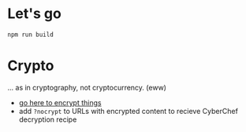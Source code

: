 # Let's go

```
npm run build
```

# Crypto
... as in cryptography, not cryptocurrency. (eww)

- [go here to encrypt things](https://gchq.github.io/CyberChef/#recipe=Register('salt:%20(.*)$',true,true,false)Register('iv:%20(.*)$',true,true,false)Register('passwd:%20(.*)$',true,true,false)Register('meta%20id:%20(.*)$',true,true,false)Register('%3D-%3D-%3D%5C%5Cn(%5B%5C%5Cs%5C%5CS%5D*)$',true,false,false)Find_/_Replace(%7B'option':'Regex','string':'.*'%7D,'',true,false,true,true)Derive_PBKDF2_key(%7B'option':'UTF8','string':'$R2'%7D,256,100000,'SHA256',%7B'option':'Base64','string':'$R0'%7D)Register('(%5B%5C%5Cs%5C%5CS%5D*)',true,false,false)Find_/_Replace(%7B'option':'Regex','string':'%5E.*$'%7D,'$R4',true,false,false,true)AES_Encrypt(%7B'option':'Hex','string':'$R5'%7D,%7B'option':'Base64','string':'$R1'%7D,'GCM','Raw','Hex',%7B'option':'Hex','string':''%7D)Find_/_Replace(%7B'option':'Regex','string':'%5E(%5Ba-f0-9%5D%2B)$%5C%5Cs*%5ETag:%20(%5B0-9a-f%5D%2B)'%7D,'%3Cmeta%20name%3D%22encryption-info%22%20id%3D%22$R3%22%20data-salt%3D%22$R0%22%20data-init%3D%22$R1%22%20data-hash%3D%22SHA-256%22%20data-tag%3D%22$2%22%20data-iterations%3D%22100000%22%3E%5C%5Cn%5C%5Cn$1',true,false,true,false)&input=R2VuZXJhdGUgc29tZSBjcnlwdG9ncmFwaGljYWxseS1zZWN1cmUgcmFuZG9tcyBmb3IgdGhlIFNhbHQgYW5kIElWLCB0aGVuIGRlY2lkZSBvbiBhIHBhc3N3b3JkCmFuZCBtZXRhIElELiBzYWx0IGFuZCBpdiBhcmUgYmFzZTY0J2QsICJtZXRhIGlkIiBpcyBhIEhUTUwtY29tcGF0aWJsZSBJRCwgYW5kIHBhc3N3ZCBpcyBhbnl0aGluZyB0aGF0IHdvcmtzCndpdGhpbiBhIEhUTUwgPGlucHV0PiBlbGVtZW50LgorLS0tIHNpemUgKGJ5dGVzKQp2CjMyICBzYWx0OiAKMTIgICAgaXY6IAogIHBhc3N3ZDogY2hvb3NlIHNvbWV0aGluZyBzZWN1cmUhIG9yIGljb25pYyEgb3IgYW55dGhpbmcgZWxzZSEKIG1ldGEgaWQ6IAo9LT0tPQpIVE1MIGdvZXMgaGVyZS4)
- add `?nocrypt` to URLs with encrypted content to recieve CyberChef decryption recipe